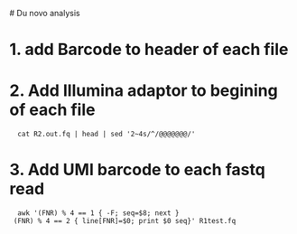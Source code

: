 # Du novo analysis


# 1. add Barcode to header of each file




# 2. Add Illumina adaptor to begining of each file


      cat R2.out.fq | head | sed '2~4s/^/@@@@@@@/'


# 3. Add UMI barcode to each fastq read


      awk '(FNR) % 4 == 1 { -F; seq=$8; next }
     (FNR) % 4 == 2 { line[FNR]=$0; print $0 seq}' R1test.fq
